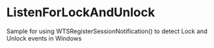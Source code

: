 # ListenForLockAndUnlock
Sample for using WTSRegisterSessionNotification() to detect Lock and Unlock events in Windows
